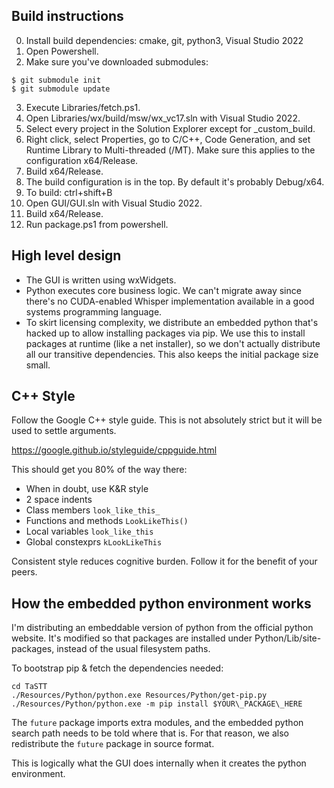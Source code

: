 ## Build instructions

0. Install build dependencies: cmake, git, python3, Visual Studio 2022
1. Open Powershell.
2. Make sure you've downloaded submodules:
```
$ git submodule init
$ git submodule update
```
3. Execute Libraries/fetch.ps1.
4. Open Libraries/wx/build/msw/wx\_vc17.sln with Visual Studio 2022.
5. Select every project in the Solution Explorer except for _custom_build.
6. Right click, select Properties, go to C/C++, Code Generation, and set
   Runtime Library to Multi-threaded (/MT). Make sure this applies to the
   configuration x64/Release.
7. Build x64/Release.
  1. The build configuration is in the top. By default it's probably Debug/x64.
  2. To build: ctrl+shift+B
8. Open GUI/GUI.sln with Visual Studio 2022.
9. Build x64/Release.
10. Run package.ps1 from powershell.

## High level design

* The GUI is written using wxWidgets.
* Python executes core business logic. We can't migrate away since
  there's no CUDA-enabled Whisper implementation available in a good
  systems programming language.
* To skirt licensing complexity, we distribute an embedded python
  that's hacked up to allow installing packages via pip. We use this
  to install packages at runtime (like a net installer), so we don't
  actually distribute all our transitive dependencies. This also keeps
  the initial package size small.

## C++ Style

Follow the Google C++ style guide. This is not absolutely strict but
it will be used to settle arguments.

https://google.github.io/styleguide/cppguide.html

This should get you 80% of the way there:

* When in doubt, use K&R style
* 2 space indents
* Class members `look_like_this_`
* Functions and methods `LookLikeThis()`
* Local variables `look_like_this`
* Global constexprs `kLookLikeThis`

Consistent style reduces cognitive burden. Follow it for the benefit of
your peers.

## How the embedded python environment works

I'm distributing an embeddable version of python from the official
python website. It's modified so that packages are installed under
Python/Lib/site-packages, instead of the usual filesystem paths.

To bootstrap pip & fetch the dependencies needed:

```
cd TaSTT
./Resources/Python/python.exe Resources/Python/get-pip.py
./Resources/Python/python.exe -m pip install $YOUR\_PACKAGE\_HERE
```

The `future` package imports extra modules, and the embedded python
search path needs to be told where that is. For that reason, we also
redistribute the `future` package in source format.

This is logically what the GUI does internally when it creates the
python environment.

